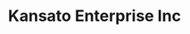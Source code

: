 ---
title: "Kansato Enterprise Inc"
url: /college-park/kansato-enterprise-inc/
shop: Gemüse & Obst
---